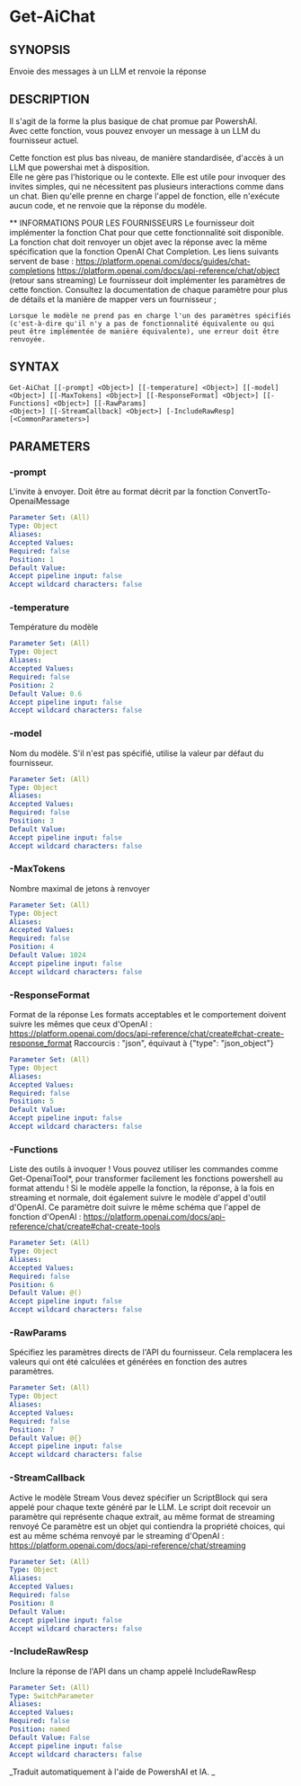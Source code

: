 ﻿---
external help file: powershai-help.xml
schema: 2.0.0
powershai: true
---

# Get-AiChat

## SYNOPSIS <!--!= @#Synop !-->
Envoie des messages à un LLM et renvoie la réponse

## DESCRIPTION <!--!= @#Desc !-->
Il s'agit de la forme la plus basique de chat promue par PowershAI.  
Avec cette fonction, vous pouvez envoyer un message à un LLM du fournisseur actuel.  

Cette fonction est plus bas niveau, de manière standardisée, d'accès à un LLM que powershai met à disposition.  
Elle ne gère pas l'historique ou le contexte. Elle est utile pour invoquer des invites simples, qui ne nécessitent pas plusieurs interactions comme dans un chat. 
Bien qu'elle prenne en charge l'appel de fonction, elle n'exécute aucun code, et ne renvoie que la réponse du modèle.



** INFORMATIONS POUR LES FOURNISSEURS
	Le fournisseur doit implémenter la fonction Chat pour que cette fonctionnalité soit disponible. 
	La fonction chat doit renvoyer un objet avec la réponse avec la même spécification que la fonction OpenAI Chat Completion.
	Les liens suivants servent de base :
		https://platform.openai.com/docs/guides/chat-completions
		https://platform.openai.com/docs/api-reference/chat/object (retour sans streaming)
	Le fournisseur doit implémenter les paramètres de cette fonction. 
	Consultez la documentation de chaque paramètre pour plus de détails et la manière de mapper vers un fournisseur ;
	
	Lorsque le modèle ne prend pas en charge l'un des paramètres spécifiés (c'est-à-dire qu'il n'y a pas de fonctionnalité équivalente ou qui peut être implémentée de manière équivalente), une erreur doit être renvoyée.

## SYNTAX <!--!= @#Syntax !-->

```
Get-AiChat [[-prompt] <Object>] [[-temperature] <Object>] [[-model] <Object>] [[-MaxTokens] <Object>] [[-ResponseFormat] <Object>] [[-Functions] <Object>] [[-RawParams] 
<Object>] [[-StreamCallback] <Object>] [-IncludeRawResp] [<CommonParameters>]
```

## PARAMETERS <!--!= @#Params !-->

### -prompt
L'invite à envoyer. Doit être au format décrit par la fonction ConvertTo-OpenaiMessage

```yml
Parameter Set: (All)
Type: Object
Aliases: 
Accepted Values: 
Required: false
Position: 1
Default Value: 
Accept pipeline input: false
Accept wildcard characters: false
```

### -temperature
Température du modèle

```yml
Parameter Set: (All)
Type: Object
Aliases: 
Accepted Values: 
Required: false
Position: 2
Default Value: 0.6
Accept pipeline input: false
Accept wildcard characters: false
```

### -model
Nom du modèle. S'il n'est pas spécifié, utilise la valeur par défaut du fournisseur.

```yml
Parameter Set: (All)
Type: Object
Aliases: 
Accepted Values: 
Required: false
Position: 3
Default Value: 
Accept pipeline input: false
Accept wildcard characters: false
```

### -MaxTokens
Nombre maximal de jetons à renvoyer

```yml
Parameter Set: (All)
Type: Object
Aliases: 
Accepted Values: 
Required: false
Position: 4
Default Value: 1024
Accept pipeline input: false
Accept wildcard characters: false
```

### -ResponseFormat
Format de la réponse 
Les formats acceptables et le comportement doivent suivre les mêmes que ceux d'OpenAI : https://platform.openai.com/docs/api-reference/chat/create#chat-create-response_format
Raccourcis :
	"json", équivaut à {"type": "json_object"}

```yml
Parameter Set: (All)
Type: Object
Aliases: 
Accepted Values: 
Required: false
Position: 5
Default Value: 
Accept pipeline input: false
Accept wildcard characters: false
```

### -Functions
Liste des outils à invoquer !
Vous pouvez utiliser les commandes comme Get-OpenaiTool*, pour transformer facilement les fonctions powershell au format attendu !
Si le modèle appelle la fonction, la réponse, à la fois en streaming et normale, doit également suivre le modèle d'appel d'outil d'OpenAI.
Ce paramètre doit suivre le même schéma que l'appel de fonction d'OpenAI : https://platform.openai.com/docs/api-reference/chat/create#chat-create-tools

```yml
Parameter Set: (All)
Type: Object
Aliases: 
Accepted Values: 
Required: false
Position: 6
Default Value: @()
Accept pipeline input: false
Accept wildcard characters: false
```

### -RawParams
Spécifiez les paramètres directs de l'API du fournisseur.
Cela remplacera les valeurs qui ont été calculées et générées en fonction des autres paramètres.

```yml
Parameter Set: (All)
Type: Object
Aliases: 
Accepted Values: 
Required: false
Position: 7
Default Value: @{}
Accept pipeline input: false
Accept wildcard characters: false
```

### -StreamCallback
Active le modèle Stream 
Vous devez spécifier un ScriptBlock qui sera appelé pour chaque texte généré par le LLM.
Le script doit recevoir un paramètre qui représente chaque extrait, au même format de streaming renvoyé
	Ce paramètre est un objet qui contiendra la propriété choices, qui est au même schéma renvoyé par le streaming d'OpenAI :
		https://platform.openai.com/docs/api-reference/chat/streaming

```yml
Parameter Set: (All)
Type: Object
Aliases: 
Accepted Values: 
Required: false
Position: 8
Default Value: 
Accept pipeline input: false
Accept wildcard characters: false
```

### -IncludeRawResp
Inclure la réponse de l'API dans un champ appelé IncludeRawResp

```yml
Parameter Set: (All)
Type: SwitchParameter
Aliases: 
Accepted Values: 
Required: false
Position: named
Default Value: False
Accept pipeline input: false
Accept wildcard characters: false
```




<!--PowershaiAiDocBlockStart-->
_Traduit automatiquement à l'aide de PowershAI et IA. 
_
<!--PowershaiAiDocBlockEnd-->
